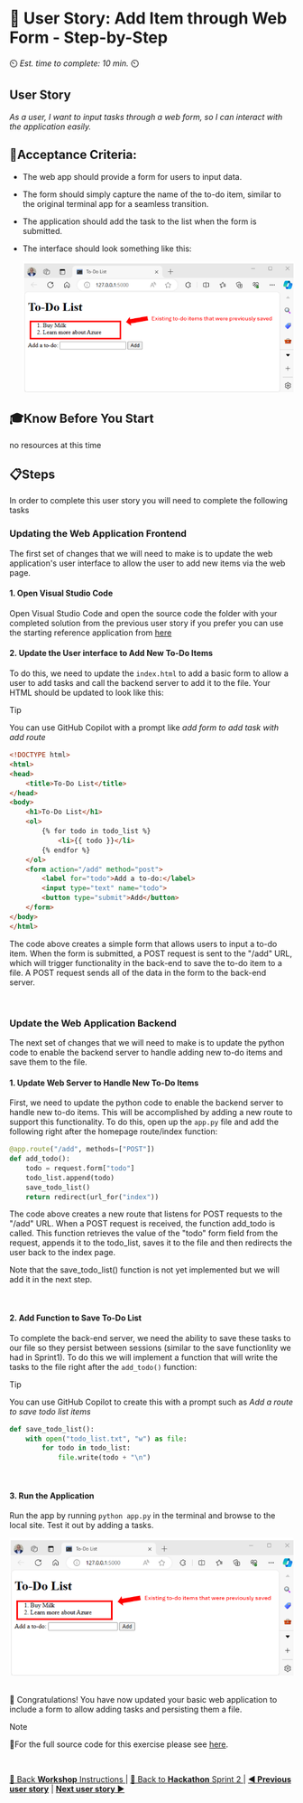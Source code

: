 # 📖 User Story: Add Item through Web Form - Step-by-Step
⏲️ _Est. time to complete: 10 min._ ⏲️

## User Story

*As a user, I want to input tasks through a web form, so I can interact with the application easily.*

## 🎯Acceptance Criteria:
- The web app should provide a form for users to input data.
- The form should simply capture the name of the to-do item, similar to the original terminal app for a seamless transition.
- The application should add the task to the list when the form is submitted.
- The interface should look something like this:

    ![outcome1](/Track_2_ToDo_App/Sprint-02%20-%20Web%20Application/images/outcome-S02-f01-US02.png)

## 🎓Know Before You Start
no resources at this time

## 📋Steps

In order to complete this user story you will need to complete the following tasks

### Updating the Web Application Frontend
The first set of changes that we will need to make is to update the web application's user interface to allow the user to add new items via the web page.

#### 1. Open Visual Studio Code
Open Visual Studio Code and open the source code the folder with your completed solution from the previous user story if you prefer you can use the starting reference application from [here](/Track_2_ToDo_App/Sprint-02%20-%20Web%20Application/src/app-s02-f01-us01/)


#### 2. Update the User interface to Add New To-Do Items
To do this, we need to update the `index.html` to add a basic form to allow a user to add tasks and call the backend server to add it to the file. Your HTML should be updated to look like this:

>[!TIP]
>You can use GitHub Copilot with a prompt like *add form to add task with add route*

```html
<!DOCTYPE html>
<html>
<head>
    <title>To-Do List</title>
</head>
<body>
    <h1>To-Do List</h1>
    <ol>
        {% for todo in todo_list %}
            <li>{{ todo }}</li>
        {% endfor %}
    </ol>
    <form action="/add" method="post">
        <label for="todo">Add a to-do:</label>
        <input type="text" name="todo">
        <button type="submit">Add</button>
    </form>
</body>
</html>
```
The code above creates a simple form that allows users to input a to-do item. When the form is submitted, a POST request is sent to the "/add" URL, which will trigger functionality in the back-end to save the to-do item to a file.  A POST request sends all of the data in the form to the back-end server.

<br/>

### Update the Web Application Backend
The next set of changes that we will need to make is to update the python code to enable the backend server to handle adding new to-do items and save them to the file.


#### 1. Update Web Server to Handle New To-Do Items
First, we need to update the python code to enable the backend server to handle new to-do items. This will be accomplished by adding a new route to support this functionality. To do this, open up the `app.py` file and add the following right after the homepage route/index function:

```python
@app.route("/add", methods=["POST"])
def add_todo():
    todo = request.form["todo"]
    todo_list.append(todo)
    save_todo_list()
    return redirect(url_for("index"))
```

The code above creates a new route that listens for POST requests to the "/add" URL. When a POST request is received, the function add_todo is called. This function retrieves the value of the "todo" form field from the request, appends it to the todo_list, saves it to the file and then redirects the user back to the index page.

Note that the save_todo_list() function is not yet implemented but we will add it in the next step.

<br/>

#### 2. Add Function to Save To-Do List
To complete the back-end server, we need the ability to save these tasks to our file so they persist between sessions (similar to the save functionlity we had in Sprint1). To do this we will implement a function that will write the tasks to the file right after the `add_todo()` function:

>[!TIP]
>You can use GitHub Copilot to create this with a prompt such as *Add a route to save todo list items*

```python
def save_todo_list():
    with open("todo_list.txt", "w") as file:
        for todo in todo_list:
            file.write(todo + "\n")
```

<br/>

#### 3. Run the Application
Run the app by running ```python app.py``` in the terminal and browse to the local site. Test it out by adding a tasks.
    
![RunApp-S2-F1-US02-01](/Track_2_ToDo_App/Sprint-02%20-%20Web%20Application/images/outcome-S02-f01-US02.png)


<br/>
🎉 Congratulations! You have now updated your basic web application to include a form to allow adding tasks and persisting them a file.

<br/>

> [!NOTE]
> 📄For the full source code for this exercise please see [here](/Track_2_ToDo_App/Sprint-02%20-%20Web%20Application/src/app-s02-f01-us02/).

<br/>

[🔼 Back **Workshop** Instructions ](/Track_2_ToDo_App/Workshop-Format.md) | [🔼 Back to **Hackathon** Sprint 2 ](/Track_2_ToDo_App/Sprint-02%20-%20Web%20Application/README.md) | [**◀ Previous user story**](User%20Story%201%20-%20Convert%20To%20Web%20App.md) | [**Next user story** ▶](User%20Story%203%20-%20Remove%20Item%20through%20Web%20Form.md)




